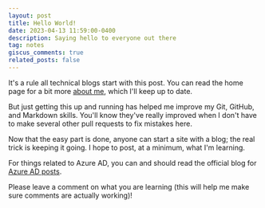 ```yaml
---
layout: post
title: Hello World!
date: 2023-04-13 11:59:00-0400
description: Saying hello to everyone out there
tag: notes
giscus_comments: true
related_posts: false
---
```


It's a rule all technical blogs start with this post. You can read the home page for a bit more [about me](/), which I'll keep up to date.

But just getting this up and running has helped me improve my Git, GitHub, and Markdown skills. You'll know they've really improved when I don't have to make several other pull requests to fix mistakes here.

Now that the easy part is done, anyone can start a site with a blog; the real trick is keeping it going. I hope to post, at a minimum, what I'm learning.

For things related to Azure AD, you can and should read the official blog for [Azure AD posts](https://techcommunity.microsoft.com/t5/microsoft-entra-azure-ad-blog/bg-p/Identity).

Please leave a comment on what you are learning (this will help me make sure comments are actually working)!
